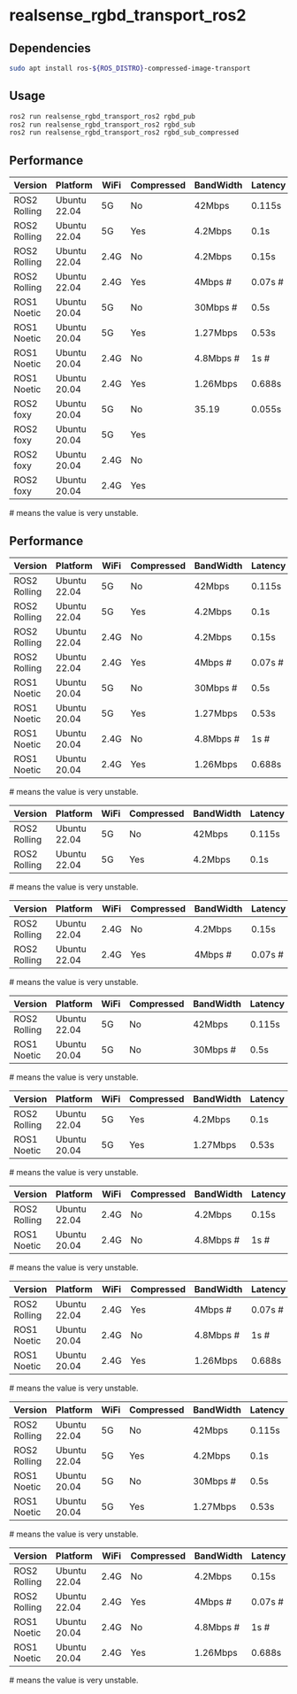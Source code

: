 # realsense_rgbd_transport_ros2

## Dependencies
```bash
sudo apt install ros-${ROS_DISTRO}-compressed-image-transport
```

## Usage
```bash
ros2 run realsense_rgbd_transport_ros2 rgbd_pub
ros2 run realsense_rgbd_transport_ros2 rgbd_sub
ros2 run realsense_rgbd_transport_ros2 rgbd_sub_compressed
```

## Performance
| Version      | Platform     | WiFi | Compressed | BandWidth | Latency | Frequency |
|--------------|--------------|------|------------|-----------|---------|-----------|
| ROS2 Rolling | Ubuntu 22.04 | 5G   | No         | 42Mbps    | 0.115s  | 24        |
| ROS2 Rolling | Ubuntu 22.04 | 5G   | Yes        | 4.2Mbps   | 0.1s    | 29.9      |
| ROS2 Rolling | Ubuntu 22.04 | 2.4G | No         | 4.2Mbps   | 0.15s   | 3         |
| ROS2 Rolling | Ubuntu 22.04 | 2.4G | Yes        | 4Mbps #   | 0.07s # | 13 #      |
| ROS1 Noetic  | Ubuntu 20.04 | 5G   | No         | 30Mbps #  | 0.5s    | 20 #      |
| ROS1 Noetic  | Ubuntu 20.04 | 5G   | Yes        | 1.27Mbps  | 0.53s   | 20        |
| ROS1 Noetic  | Ubuntu 20.04 | 2.4G | No         | 4.8Mbps # | 1s #    | 3 #       |
| ROS1 Noetic  | Ubuntu 20.04 | 2.4G | Yes        | 1.26Mbps  | 0.688s  | 15.7      |
| ROS2 foxy | Ubuntu 20.04 | 5G   | No            |   35.19  | 0.055s  |    23.1     |
| ROS2 foxy | Ubuntu 20.04 | 5G   | Yes           |     |     |      |
| ROS2 foxy | Ubuntu 20.04 | 2.4G | No            |    |    |          |
| ROS2 foxy | Ubuntu 20.04 | 2.4G | Yes           |   |  |       |

\# means the value is very unstable.

## Performance
| Version      | Platform     | WiFi | Compressed | BandWidth | Latency | Frequency |
|--------------|--------------|------|------------|-----------|---------|-----------|
| ROS2 Rolling | Ubuntu 22.04 | 5G   | No         | 42Mbps    | 0.115s  | 24        |
| ROS2 Rolling | Ubuntu 22.04 | 5G   | Yes        | 4.2Mbps   | 0.1s    | 29.9      |
| ROS2 Rolling | Ubuntu 22.04 | 2.4G | No         | 4.2Mbps   | 0.15s   | 3         |
| ROS2 Rolling | Ubuntu 22.04 | 2.4G | Yes        | 4Mbps #   | 0.07s # | 13 #      |
| ROS1 Noetic  | Ubuntu 20.04 | 5G   | No         | 30Mbps #  | 0.5s    | 20 #      |
| ROS1 Noetic  | Ubuntu 20.04 | 5G   | Yes        | 1.27Mbps  | 0.53s   | 20        |
| ROS1 Noetic  | Ubuntu 20.04 | 2.4G | No         | 4.8Mbps # | 1s #    | 3 #       |
| ROS1 Noetic  | Ubuntu 20.04 | 2.4G | Yes        | 1.26Mbps  | 0.688s  | 15.7      |

\# means the value is very unstable.

| Version      | Platform     | WiFi | Compressed | BandWidth | Latency | Frequency |
|--------------|--------------|------|------------|-----------|---------|-----------|
| ROS2 Rolling | Ubuntu 22.04 | 5G   | No         | 42Mbps    | 0.115s  | 24        |
| ROS2 Rolling | Ubuntu 22.04 | 5G   | Yes        | 4.2Mbps   | 0.1s    | 29.9      |

\# means the value is very unstable.

| Version      | Platform     | WiFi | Compressed | BandWidth | Latency | Frequency |
|--------------|--------------|------|------------|-----------|---------|-----------|
| ROS2 Rolling | Ubuntu 22.04 | 2.4G | No         | 4.2Mbps   | 0.15s   | 3         |
| ROS2 Rolling | Ubuntu 22.04 | 2.4G | Yes        | 4Mbps #   | 0.07s # | 13 #      |

\# means the value is very unstable.

| Version      | Platform     | WiFi | Compressed | BandWidth | Latency | Frequency |
|--------------|--------------|------|------------|-----------|---------|-----------|
| ROS2 Rolling | Ubuntu 22.04 | 5G   | No         | 42Mbps    | 0.115s  | 24        |
| ROS1 Noetic  | Ubuntu 20.04 | 5G   | No         | 30Mbps #  | 0.5s    | 20 #      |

\# means the value is very unstable.

| Version      | Platform     | WiFi | Compressed | BandWidth | Latency | Frequency |
|--------------|--------------|------|------------|-----------|---------|-----------|
| ROS2 Rolling | Ubuntu 22.04 | 5G   | Yes        | 4.2Mbps   | 0.1s    | 29.9      |
| ROS1 Noetic  | Ubuntu 20.04 | 5G   | Yes        | 1.27Mbps  | 0.53s   | 20        |

\# means the value is very unstable.

| Version      | Platform     | WiFi | Compressed | BandWidth | Latency | Frequency |
|--------------|--------------|------|------------|-----------|---------|-----------|
| ROS2 Rolling | Ubuntu 22.04 | 2.4G | No         | 4.2Mbps   | 0.15s   | 3         |
| ROS1 Noetic  | Ubuntu 20.04 | 2.4G | No         | 4.8Mbps # | 1s #    | 3 #       |

\# means the value is very unstable.

| Version      | Platform     | WiFi | Compressed | BandWidth | Latency | Frequency |
|--------------|--------------|------|------------|-----------|---------|-----------|
| ROS2 Rolling | Ubuntu 22.04 | 2.4G | Yes        | 4Mbps #   | 0.07s # | 13 #      |
| ROS1 Noetic  | Ubuntu 20.04 | 2.4G | No         | 4.8Mbps # | 1s #    | 3 #       |
| ROS1 Noetic  | Ubuntu 20.04 | 2.4G | Yes        | 1.26Mbps  | 0.688s  | 15.7      |

\# means the value is very unstable.

| Version      | Platform     | WiFi | Compressed | BandWidth | Latency | Frequency |
|--------------|--------------|------|------------|-----------|---------|-----------|
| ROS2 Rolling | Ubuntu 22.04 | 5G   | No         | 42Mbps    | 0.115s  | 24        |
| ROS2 Rolling | Ubuntu 22.04 | 5G   | Yes        | 4.2Mbps   | 0.1s    | 29.9      |
| ROS1 Noetic  | Ubuntu 20.04 | 5G   | No         | 30Mbps #  | 0.5s    | 20 #      |
| ROS1 Noetic  | Ubuntu 20.04 | 5G   | Yes        | 1.27Mbps  | 0.53s   | 20        |

\# means the value is very unstable.

| Version      | Platform     | WiFi | Compressed | BandWidth | Latency | Frequency |
|--------------|--------------|------|------------|-----------|---------|-----------|
| ROS2 Rolling | Ubuntu 22.04 | 2.4G | No         | 4.2Mbps   | 0.15s   | 3         |
| ROS2 Rolling | Ubuntu 22.04 | 2.4G | Yes        | 4Mbps #   | 0.07s # | 13 #      |
| ROS1 Noetic  | Ubuntu 20.04 | 2.4G | No         | 4.8Mbps # | 1s #    | 3 #       |
| ROS1 Noetic  | Ubuntu 20.04 | 2.4G | Yes        | 1.26Mbps  | 0.688s  | 15.7      |

\# means the value is very unstable.
